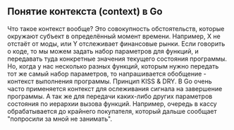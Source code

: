 ## Понятие контекста (context) в Go

Что такое контекст вообще? Это совокупность обстоятельств, которые окружают субъект в определённый момент времени. Например, X не отстаёт от моды, или Y отслеживает финансовые рынки. Если говорить о коде, то мы можем задать набор параметров для функций, и передавать туда конкретные значения текущего состояния программы. Но, когда у нас несколько разных функций, которым нужно передать тот же самый набор параметров, то напрашивается обобщение - контекст выполнения программы. Принцип KISS & DRY. В Go очень часто применяется контекст для ослеживания сигнала на завершение программы. А так же для передачи каких-либо других параметров состояния по иерархии вызова функций. Например, очередь в кассу обрабатывается до крайнего покупателя, который дальше сообщает "попросили за мной не занимать". 

